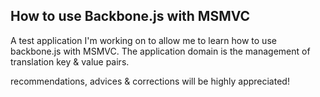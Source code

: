 How to use Backbone.js with MSMVC
--

A test application I'm working on to allow me to learn how to use backbone.js
with MSMVC.
The application domain is the management of translation key & value pairs.

recommendations, advices & corrections will be highly appreciated!